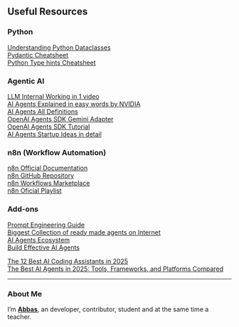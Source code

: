 
<!-- Welcome to my **personal learning vault** for everything related to **Agentic AI**.  
This repository is where I document my journey, experiments, resources, and notes — a mix of **code vlogging**, tutorials, and practice projects.  
If you're also exploring Agentic AI, this repo can serve as a structured reference. -->

<!-- ---

## 📖 About This Repository
This is not just a collection of random code — it’s my step-by-step learning path in **Agentic AI**, covering:
- **Fundamentals** of Generative AI and LLMs
- **Prompt Engineering** best practices
- **OpenAI Agents SDK** concepts and tools
- **Multi-Agent Systems**
- **Integrations** with APIs and frameworks
- **My custom tools & utilities**

---

## 🗂 Folder Structure & Topics

```
Agentic-AI-with-Abbas/
│
├── 01-generative-ai-basics/       # Core AI & LLM concepts
├── 02-prompt-engineering/         # Prompt design techniques
├── 03-openai-agents-sdk/          # Agents SDK learning & tools
├── 04-multi-agent-systems/        # Multi-agent orchestration
├── 05-memory-and-context/         # Agent memory systems
├── 06-agent-tools-library/        # My custom AI tools
├── 07-ai-integrations/            # APIs, LangChain, HuggingFace
├── 08-markdown-tips/              # Markdown cheatsheets & tips
├── 09-useful-resources/           # Links, videos, blogs
└── README.md                      # This file
```

--- -->



<!-- ## OpenAI Agents SDK Boilerplate

```python
from agents import Agent, Runner
from agentsdk_gemini_adapter import config

# Create an agent using Agent class 
agent = Agent(
    name="Assistant",
    instructions="You are a helpful assistant.",
)

# Pass the Gemini configuration in run_config to any Runner method
result = Runner.run_sync(agent, "What is 2 + 2?", run_config=config)

print("Result:", result.final_output)
```

### Prerequisites for this boilerplate

- Make sure that GEMINI_API_KEY is set
- [OpenAI Agents SDK](https://openai.github.io/openai-agents-python/) is already installed -->

## Useful Resources

### Python
[Understanding Python Dataclasses](https://www.geeksforgeeks.org/python/understanding-python-dataclasses/)  
[Pydantic Cheatsheet](https://michaelcurrin.github.io/dev-cheatsheets/cheatsheets/python/libraries/pydantic.html)  
[Python Type hints Cheatsheet](https://mypy.readthedocs.io/en/stable/cheat_sheet_py3.html)  

### Agentic AI
[LLM Internal Working in 1 video](https://youtu.be/wjZofJX0v4M?si=jPhFRK67iVzj3RBD)  
[AI Agents Explained in easy words by NVIDIA](https://www.nvidia.com/en-us/glossary/ai-agents/)  
[AI Agents All Definitions](https://app.mindstudio.ai/share/public/asset/46DOHFvzkfNowf3B6nT9LS)  
[OpenAI Agents SDK Gemini Adapter](https://pypi.org/project/agentsdk-gemini-adapter/)  
[OpenAI Agents SDK Tutorial](https://www.datacamp.com/tutorial/openai-agents-sdk-tutorial)  
[AI Agents Startup Ideas in detail](https://github.com/panaversity/learn-agentic-ai/tree/main/-01_lets_get_started/03_from_llms_to_stateful_long_runningl_multi_agents)  
<!-- [AI Agents Cheatsheet](https://media.datacamp.com/cms/ai-agents-cheat-sheet.pdf)   -->

### n8n (Workflow Automation)
  
[n8n Official Documentation](https://docs.n8n.io/)  
[n8n GitHub Repository](https://github.com/n8n-io/n8n)  
[n8n Workflows Marketplace](https://n8n.io/workflows)  
[n8n Oficial Playlist](https://www.youtube.com/playlist?list=PLlET0GsrLUL5HKJk1rb7t32sAs_iAlpZe)  

<!-- [Awesome n8n (Community Resources)](https://github.com/ahmadbilaldev/awesome-n8n)   -->
<!-- [How to Build AI Agents with n8n](https://n8n.io/blog/ai-agents-with-n8n)   -->


### Add-ons 

[Prompt Engineering Guide](https://github.com/dair-ai/Prompt-Engineering-Guide)  
[Biggest Collection of ready made agents on Internet](https://github.com/Shubhamsaboo/awesome-llm-apps)  
[AI Agents Ecosystem](https://www.linkedin.com/posts/rakeshgohel01_ai-agents-are-about-90-software-engineering-activity-7353405600610881536-D36M?utm_source=share&utm_medium=member_desktop&rcm=ACoAAE4LvzIBUre-SsOdMUHO2iov_O9bjpaz5eE)  
[Build Effective AI Agents](https://www.anthropic.com/engineering/building-effective-agents) 
 
[The 12 Best AI Coding Assistants in 2025](https://www.datacamp.com/blog/best-ai-coding-assistants)  
[The Best AI Agents in 2025: Tools, Frameworks, and Platforms Compared](https://www.datacamp.com/blog/best-ai-agents)  

---

### About Me
I’m **[Abbas](https://www.linkedin.com/in/agentic-ai-developer/)**, an developer, contributor, student and at the same time a teacher.  



<!-- 

## 🔗 Useful Resources

### Official Docs
- [OpenAI Agents SDK Documentation](https://api.openai.com/docs/agents)
- [LangChain Docs](https://python.langchain.com/docs/)
- [HuggingFace](https://huggingface.co/docs)

### Recommended Videos
- [OpenAI Agents SDK Walkthrough – YouTube](#)
- [Prompt Engineering Crash Course – YouTube](#)

### Blogs & Articles
- [Understanding Multi-Agent Systems](#)
- [Best Practices in Agent Tool Design](#)

---

## 🛠 Tech Stack & Tools
- **Languages:** Python, TypeScript
- **AI SDKs:** OpenAI Agents SDK, LangChain
- **Utilities:** Markdown, GitHub Projects
- **Other Tools:** HuggingFace, REST APIs

--- -->